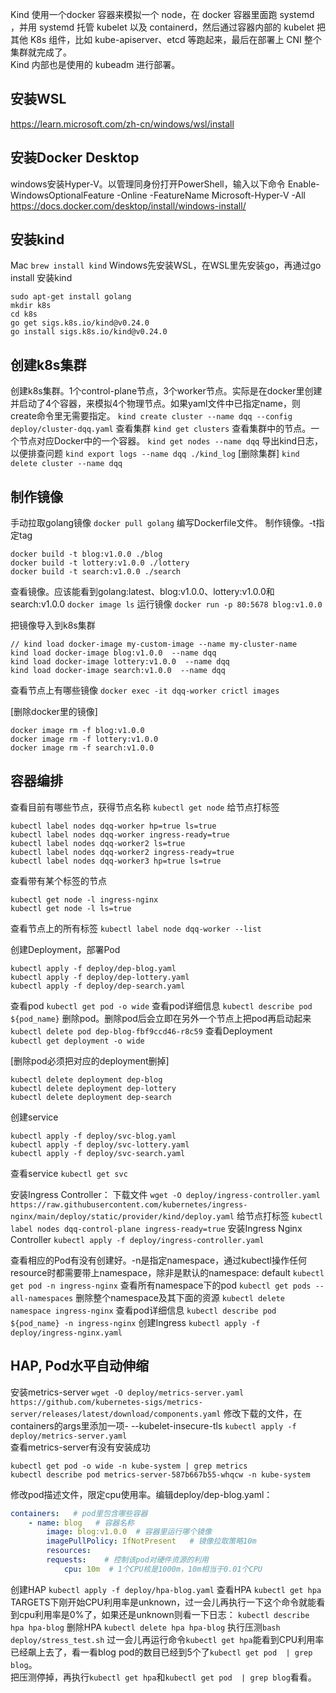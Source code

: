 Kind 使用一个docker 容器来模拟一个 node，在 docker 容器里面跑 systemd ，并用 systemd 托管 kubelet 以及 containerd，然后通过容器内部的 kubelet 把其他 K8s 组件，比如 kube-apiserver、etcd 等跑起来，最后在部署上 CNI 整个集群就完成了。  
Kind 内部也是使用的 kubeadm 进行部署。
## 安装WSL
https://learn.microsoft.com/zh-cn/windows/wsl/install
## 安装Docker Desktop
windows安装Hyper-V。以管理同身份打开PowerShell，输入以下命令
Enable-WindowsOptionalFeature -Online -FeatureName Microsoft-Hyper-V -All
https://docs.docker.com/desktop/install/windows-install/
## 安装kind
Mac
`brew install kind`
Windows先安装WSL，在WSL里先安装go，再通过go install 安装kind
```Shell
sudo apt-get install golang
mkdir k8s
cd k8s
go get sigs.k8s.io/kind@v0.24.0
go install sigs.k8s.io/kind@v0.24.0
```

## 创建k8s集群
创建k8s集群。1个control-plane节点，3个worker节点。实际是在docker里创建<bold>并启动</bold>了4个容器，来模拟4个物理节点。如果yaml文件中已指定name，则create命令里无需要指定。
`kind create cluster --name dqq --config deploy/cluster-dqq.yaml`
查看集群
`kind get clusters`
查看集群中的节点。一个节点对应Docker中的一个容器。
`kind get nodes --name dqq`
导出kind日志，以便排查问题
`kind export logs --name dqq ./kind_log`
[删除集群]
`kind delete cluster --name dqq`

## 制作镜像
手动拉取golang镜像
`docker pull golang`
编写Dockerfile文件。
制作镜像。-t指定tag
```Shell
docker build -t blog:v1.0.0 ./blog
docker build -t lottery:v1.0.0 ./lottery
docker build -t search:v1.0.0 ./search
```
查看镜像。应该能看到golang:latest、blog:v1.0.0、lottery:v1.0.0和search:v1.0.0
`docker image ls`
运行镜像
`docker run -p 80:5678 blog:v1.0.0`

把镜像导入到k8s集群
```Shell
// kind load docker-image my-custom-image --name my-cluster-name
kind load docker-image blog:v1.0.0  --name dqq
kind load docker-image lottery:v1.0.0  --name dqq
kind load docker-image search:v1.0.0  --name dqq
```
查看节点上有哪些镜像
`docker exec -it dqq-worker crictl images`

[删除docker里的镜像]
```Shell
docker image rm -f blog:v1.0.0
docker image rm -f lottery:v1.0.0
docker image rm -f search:v1.0.0
```


## 容器编排
查看目前有哪些节点，获得节点名称
`kubectl get node`
给节点打标签
```Shell
kubectl label nodes dqq-worker hp=true ls=true
kubectl label nodes dqq-worker ingress-ready=true
kubectl label nodes dqq-worker2 ls=true
kubectl label nodes dqq-worker2 ingress-ready=true
kubectl label nodes dqq-worker3 hp=true ls=true
```
查看带有某个标签的节点
```Shell
kubectl get node -l ingress-nginx
kubectl get node -l ls=true
```
查看节点上的所有标签
`kubectl label node dqq-worker --list`  

创建Deployment，部署Pod
```Shell
kubectl apply -f deploy/dep-blog.yaml
kubectl apply -f deploy/dep-lottery.yaml
kubectl apply -f deploy/dep-search.yaml
```
查看pod
`kubectl get pod -o wide`
查看pod详细信息
`kubectl describe pod ${pod_name}`
删除pod。删除pod后会立即在另外一个节点上把pod再启动起来
`kubectl delete pod dep-blog-fbf9ccd46-r8c59`
查看Deployment 		
`kubectl get deployment -o wide`

[删除pod必须把对应的deployment删掉]
```Shell
kubectl delete deployment dep-blog
kubectl delete deployment dep-lottery
kubectl delete deployment dep-search
```

创建service
```Shell
kubectl apply -f deploy/svc-blog.yaml
kubectl apply -f deploy/svc-lottery.yaml
kubectl apply -f deploy/svc-search.yaml
```
查看service
`kubectl get svc`


安装Ingress Controller：
下载文件
`wget -O deploy/ingress-controller.yaml https://raw.githubusercontent.com/kubernetes/ingress-nginx/main/deploy/static/provider/kind/deploy.yaml`
给节点打标签
`kubectl label nodes dqq-control-plane ingress-ready=true`
安装Ingress Nginx Controller
`kubectl apply -f deploy/ingress-controller.yaml`  


查看相应的Pod有没有创建好。-n是指定namespace，通过kubectl操作任何resource时都需要带上namespace，除非是默认的namespace: default
`kubectl get pod -n ingress-nginx`
查看所有namespace下的pod
`kubectl get pods --all-namespaces`
删除整个namespace及其下面的资源
`kubectl delete namespace ingress-nginx`
查看pod详细信息
`kubectl describe pod ${pod_name} -n ingress-nginx`
创建Ingress
`kubectl apply -f deploy/ingress-nginx.yaml`

## HAP, Pod水平自动伸缩
安装metrics-server
`wget -O deploy/metrics-server.yaml https://github.com/kubernetes-sigs/metrics-server/releases/latest/download/components.yaml`
修改下载的文件，在containers的args里添加一项- --kubelet-insecure-tls
`kubectl apply -f deploy/metrics-server.yaml`  
查看metrics-server有没有安装成功
```Shell 
kubectl get pod -o wide -n kube-system | grep metrics
kubectl describe pod metrics-server-587b667b55-whqcw -n kube-system
```

修改pod描述文件，限定cpu使用率。编辑deploy/dep-blog.yaml：
```yaml
containers:   # pod里包含哪些容器
    - name: blog   # 容器名称
        image: blog:v1.0.0  # 容器里运行哪个镜像
        imagePullPolicy: IfNotPresent   # 镜像拉取策略10m
        resources:
        requests:    # 控制该pod对硬件资源的利用
            cpu: 10m  # 1个CPU核是1000m，10m相当于0.01个CPU
```

创建HAP
`kubectl apply -f deploy/hpa-blog.yaml`
查看HPA
`kubectl get hpa`
TARGETS下刚开始CPU利用率是unknown，过一会儿再执行一下这个命令就能看到cpu利用率是0%了，如果还是unknown则看一下日志：
`kubectl describe hpa hpa-blog`
删除HPA
`kubectl delete hpa hpa-blog`
执行压测`bash deploy/stress_test.sh`
过一会儿再运行命令`kubectl get hpa`能看到CPU利用率已经飙上去了，看一看blog pod的数目已经到5个了`kubectl get pod  | grep blog`。  
把压测停掉，再执行`kubectl get hpa`和`kubectl get pod  | grep blog`看看。
